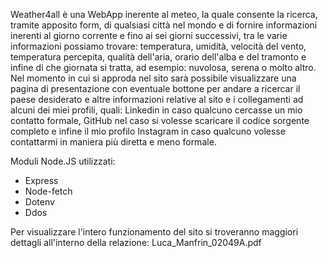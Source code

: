 
Weather4all è una WebApp inerente al meteo, la quale consente la ricerca, tramite apposito form, di qualsiasi città nel mondo e di 
fornire informazioni inerenti al giorno corrente e fino ai sei giorni successivi, tra le varie informazioni possiamo trovare: 
temperatura, umidità, velocità del vento, temperatura percepita, qualità dell'aria, orario dell'alba e del tramonto e infine di che 
giornata si tratta, ad esempio: nuvolosa, serena o molto altro.
Nel momento in cui si approda nel sito sarà possibile visualizzare una pagina di presentazione con eventuale bottone per andare a 
ricercar il paese desiderato e altre informazioni relative al sito e i collegamenti ad alcuni dei miei profili, quali: Linkedin in caso 
qualcuno cercasse un mio contatto formale, GitHub nel caso si volesse scaricare il codice sorgente completo e infine il mio profilo 
Instagram in caso qualcuno volesse contattarmi in maniera più diretta e meno formale.

Moduli Node.JS utilizzati:
- Express
- Node-fetch
- Dotenv
- Ddos 

Per visualizzare l'intero funzionamento del sito si troveranno maggiori dettagli all'interno della relazione: Luca_Manfrin_02049A.pdf
